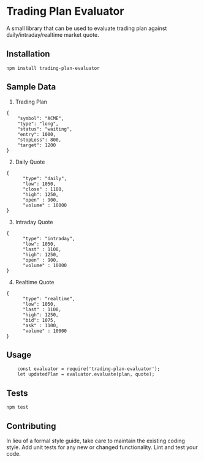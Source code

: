 Trading Plan Evaluator
=======================

A small library that can be used to evaluate trading plan against daily/intraday/realtime market quote.

## Installation

  `npm install trading-plan-evaluator`
  
## Sample Data

1. Trading Plan 

```
{
    "symbol": "ACME",
    "type": "long",
    "status": "waiting",
    "entry": 1000,
    "stopLoss": 800,
    "target": 1200
}  
```

2. Daily Quote 

```
{
      "type": "daily",
      "low": 1050,
      "close" : 1100,
      "high": 1250,
      "open" : 900,
      "volume" : 10000
}  
```

3. Intraday Quote

```
{
      "type": "intraday",
      "low": 1050,
      "last" : 1100,
      "high": 1250,
      "open" : 900,
      "volume" : 10000
}  
```

4. Realtime Quote

```
{
      "type": "realtime",
      "low": 1050,
      "last" : 1100,
      "high": 1250,
      "bid": 1075,
      "ask" : 1100,
      "volume" : 10000
}  
```


## Usage

```
    const evaluator = require('trading-plan-evaluator');
    let updatedPlan = evaluator.evaluate(plan, quote); 
```    

## Tests

  `npm test`

## Contributing

In lieu of a formal style guide, take care to maintain the existing coding style. Add unit tests for any new or changed functionality. Lint and test your code.